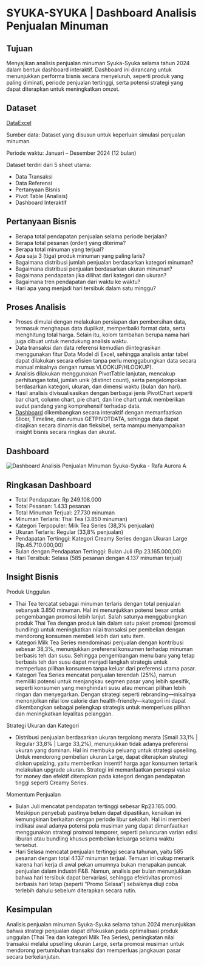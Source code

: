 # SYUKA-SYUKA | Dashboard Analisis Penjualan Minuman

## Tujuan 
Menyajikan analisis penjualan minuman Syuka-Syuka selama tahun 2024 dalam bentuk dashboard interaktif. Dashboard ini dirancang untuk menunjukkan performa bisnis secara menyeluruh, seperti produk yang paling diminati, periode penjualan tertinggi, serta potensi strategi yang dapat diterapkan untuk meningkatkan omzet.

## Dataset
<a href="https://github.com/rafaauroraa/Data-Analisis-Dashboard-Excel/blob/main/Project%20Excel%20-%20Analisis%20Penjualan%20Minuman%20Syukasyuka%20-%20Rafa%20Aurora%20Affariha.xlsx">DataExcel</a>

Sumber data: Dataset yang disusun untuk keperluan simulasi penjualan minuman.

Periode waktu: Januari – Desember 2024 (12 bulan)

Dataset terdiri dari 5 sheet utama:
- Data Transaksi
- Data Referensi
- Pertanyaan Bisnis
- Pivot Table (Analisis)
- Dashboard Interaktif

## Pertanyaan Bisnis 
- Berapa total pendapatan penjualan selama periode berjalan?
- Berapa total pesanan (order) yang diterima?
- Berapa total minuman yang terjual?
- Apa saja 3 (tiga) produk minuman yang paling laris?
- Bagaimana distribusi jumlah penjualan berdasarkan kategori minuman?
- Bagaimana distribusi penjualan berdasarkan ukuran minuman?
- Bagaimana pendapatan jika dilihat dari kategori dan ukuran?
- Bagaimana tren pendapatan dari waktu ke waktu?
- Hari apa yang menjadi hari tersibuk dalam satu minggu?

## Proses Analisis
- Proses dimulai dengan melakukan persiapan dan pembersihan data, termasuk menghapus data duplikat, memperbaiki format data, serta menghitung total harga. Selain itu, kolom tambahan berupa nama hari juga dibuat untuk mendukung analisis waktu.
- Data transaksi dan data referensi kemudian diintegrasikan menggunakan fitur Data Model di Excel, sehingga analisis antar tabel dapat dilakukan secara efisien tanpa perlu menggabungkan data secara manual misalnya dengan rumus VLOOKUP/HLOOKUP).
- Analisis dilakukan menggunakan PivotTable lanjutan, mencakup perhitungan total, jumlah unik (distinct count), serta pengelompokan berdasarkan kategori, ukuran, dan dimensi waktu (bulan dan hari).
- Hasil analisis divisualisasikan dengan berbagai jenis PivotChart seperti bar chart, column chart, pie chart, dan line chart untuk memberikan sudut pandang yang komprehensif terhadap data.
- <a href="https://github.com/rafaauroraa/Data-Analisis-Dashboard-Excel/blob/main/Project%20Excel%20-%20Analisis%20Penjualan%20Minuman%20Syukasyuka%20-%20Rafa%20Aurora%20Affariha.xlsx">Dashboard</a> dikembangkan secara interaktif dengan memanfaatkan Slicer, Timeline, dan rumus GETPIVOTDATA, sehingga data dapat disajikan secara dinamis dan fleksibel, serta mampu menyampaikan insight bisnis secara ringkas dan akurat.

## Dashboard
![Dashboard Analisis Penjualan Minuman Syuka-Syuka - Rafa Aurora A](https://github.com/user-attachments/assets/5419bc74-46c5-456c-8360-c71eba5665ae)

## Ringkasan Dashboard
- Total Pendapatan: Rp 249.108.000
- Total Pesanan: 1.433 pesanan
- Total Minuman Terjual: 27.730 minuman
- Minuman Terlaris: Thai Tea (3.850 minuman)
- Kategori Terpopuler: Milk Tea Series (38,3% penjualan)
- Ukuran Terlaris: Regular (33,8% penjualan)
- Pendapatan Tertinggi: Kategori Creamy Series dengan Ukuran Large (Rp.45.710.000,00)
- Bulan dengan Pendapatan Tertinggi: Bulan Juli (Rp.23.165.000,00)
- Hari Tersibuk: Selasa (585 pesanan dengan 4.137 minuman terjual)

## Insight Bisnis
Produk Unggulan
- Thai Tea tercatat sebagai minuman terlaris dengan total penjualan sebanyak 3.850 minuman. Hal ini menunjukkan potensi besar untuk pengembangan promosi lebih lanjut. Salah satunya menggabungkan produk Thai Tea dengan produk lain dalam satu paket promosi (promosi bundling) untuk meningkatkan nilai transaksi per pembelian dengan mendorong konsumen membeli lebih dari satu item.
- Kategori Milk Tea Series mendominasi penjualan dengan kontribusi sebesar 38,3%, menunjukkan preferensi konsumen terhadap minuman berbasis teh dan susu. Sehingga pengembangan menu baru yang tetap berbasis teh dan susu dapat menjadi langkah strategis untuk memperluas pilihan konsumen tanpa keluar dari preferensi utama pasar.
- Kategori Tea Series mencatat penjualan terendah (25%), namun memiliki potensi untuk menjangkau segmen pasar yang lebih spesifik, seperti konsumen yang menghindari susu atau mencari pilihan lebih ringan dan menyegarkan. Dengan strategi seperti rebranding—misalnya menonjolkan nilai low calorie dan health-friendly—kategori ini dapat dikembangkan sebagai pelengkap strategis untuk memperluas pilihan dan meningkatkan loyalitas pelanggan. 

Strategi Ukuran dan Kategori
- Distribusi penjualan berdasarkan ukuran tergolong merata (Small 33,1% | Regular 33,8% | Large 33,2%), menunjukkan tidak adanya preferensi ukuran yang dominan. Hal ini membuka peluang untuk strategi upselling. Untuk mendorong pembelian ukuran Large, dapat diterapkan strategi diskon upsizing, yaitu memberikan insentif harga agar konsumen tertarik melakukan upgrade ukuran. Strategi ini memanfaatkan persepsi value for money dan efektif diterapkan pada kategori dengan pendapatan tinggi seperti Creamy Series.

Momentum Penjualan
- Bulan Juli mencatat pendapatan tertinggi sebesar Rp23.165.000. Meskipun penyebab pastinya belum dapat dipastikan, kenaikan ini kemungkinan berkaitan dengan periode libur sekolah. Hal ini memberi indikasi awal adanya potensi pola musiman yang dapat dimanfaatkan menggunakan strategi promosi temporer, seperti peluncuran varian edisi liburan atau bundling khusus pembelian keluarga selama waktu tersebut. 
- Hari Selasa mencatat penjualan tertinggi secara tahunan, yaitu 585 pesanan dengan total 4.137 minuman terjual. Temuan ini cukup menarik karena hari kerja di awal pekan umumnya bukan merupakan puncak penjualan dalam industri F&B. Namun, analisis per bulan menunjukkan bahwa hari tersibuk dapat bervariasi, sehingga efektivitas promosi berbasis hari tetap (seperti “Promo Selasa”) sebaiknya diuji coba terlebih dahulu sebelum diterapkan secara rutin.

## Kesimpulan
Analisis penjualan minuman Syuka-Syuka selama tahun 2024 menunjukkan bahwa strategi penjualan dapat difokuskan pada optimalisasi produk unggulan (Thai Tea dan kategori Milk Tea Series), peningkatan nilai transaksi melalui upselling ukuran Large, serta promosi musiman untuk mendorong pertumbuhan transaksi dan memperluas jangkauan pasar secara berkelanjutan.


